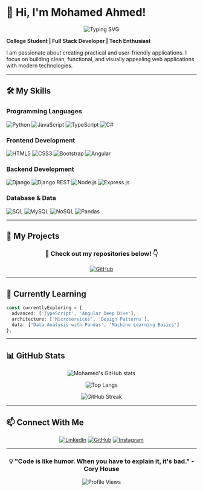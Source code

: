 # 👋 Hi, I'm Mohamed Ahmed!

<div align="center">
  
  ![Typing SVG](https://readme-typing-svg.herokuapp.com?font=Fira+Code&size=24&duration=3000&pause=1000&color=667EEA&center=true&vCenter=true&width=500&lines=Full+Stack+Developer;Tech+Enthusiast;Problem+Solver;Always+Learning+New+Things)
  
</div>

**College Student | Full Stack Developer | Tech Enthusiast**

I am passionate about creating practical and user-friendly applications. I focus on building clean, functional, and visually appealing web applications with modern technologies.

---

## 🛠️ My Skills

### Programming Languages
![Python](https://img.shields.io/badge/-Python-3776AB?logo=python&logoColor=white&style=for-the-badge)
![JavaScript](https://img.shields.io/badge/-JavaScript-F7DF1E?logo=javascript&logoColor=black&style=for-the-badge)
![TypeScript](https://img.shields.io/badge/-TypeScript-3178C6?logo=typescript&logoColor=white&style=for-the-badge)
![C#](https://img.shields.io/badge/-C%23-239120?logo=c-sharp&logoColor=white&style=for-the-badge)

### Frontend Development
![HTML5](https://img.shields.io/badge/-HTML5-E34F26?logo=html5&logoColor=white&style=for-the-badge)
![CSS3](https://img.shields.io/badge/-CSS3-1572B6?logo=css3&logoColor=white&style=for-the-badge)
![Bootstrap](https://img.shields.io/badge/-Bootstrap-563D7C?logo=bootstrap&logoColor=white&style=for-the-badge)
![Angular](https://img.shields.io/badge/-Angular-DD0031?logo=angular&logoColor=white&style=for-the-badge)

### Backend Development
![Django](https://img.shields.io/badge/-Django-092E20?logo=django&logoColor=white&style=for-the-badge)
![Django REST](https://img.shields.io/badge/-Django%20REST-092E20?logo=django&logoColor=white&style=for-the-badge)
![Node.js](https://img.shields.io/badge/-Node.js-339933?logo=node.js&logoColor=white&style=for-the-badge)
![Express.js](https://img.shields.io/badge/-Express.js-000000?logo=express&logoColor=white&style=for-the-badge)

### Database & Data
![SQL](https://img.shields.io/badge/-SQL-4479A1?logo=mysql&logoColor=white&style=for-the-badge)
![MySQL](https://img.shields.io/badge/-MySQL-4479A1?logo=mysql&logoColor=white&style=for-the-badge)
![NoSQL](https://img.shields.io/badge/-NoSQL-47A248?logo=mongodb&logoColor=white&style=for-the-badge)
![Pandas](https://img.shields.io/badge/-Pandas-150458?logo=pandas&logoColor=white&style=for-the-badge)

---

## 🌟 My Projects

<div align="center">
  
### 🚀 Check out my repositories below! 👇

[![GitHub](https://img.shields.io/badge/-Explore%20My%20Projects-181717?logo=github&logoColor=white&style=for-the-badge&logoWidth=30)](https://github.com/hazalkoom?tab=repositories)

</div>

---

## 🚀 Currently Learning

```typescript
const currentlyExploring = {
  advanced: ['TypeScript', 'Angular Deep Dive'],
  architecture: ['Microservices', 'Design Patterns'],
  data: ['Data Analysis with Pandas', 'Machine Learning Basics']
};
```

---

## 📊 GitHub Stats

<div align="center">
  
  ![Mohamed's GitHub stats](https://github-readme-stats.vercel.app/api?username=hazalkoom&show_icons=true&theme=radical)
  
  ![Top Langs](https://github-readme-stats.vercel.app/api/top-langs/?username=hazalkoom&layout=compact&theme=radical)
  
  ![GitHub Streak](https://github-readme-streak-stats.herokuapp.com/?user=hazalkoom&theme=radical)

</div>

---

## 📫 Connect With Me

<div align="center">
  
  [![LinkedIn](https://img.shields.io/badge/-LinkedIn-0A66C2?logo=linkedin&logoColor=white&style=for-the-badge)](https://www.linkedin.com/in/mohamed-ahmed-mahmoud-766912268/)
  [![GitHub](https://img.shields.io/badge/-GitHub-181717?logo=github&logoColor=white&style=for-the-badge)](https://github.com/hazalkoom/)
  [![Instagram](https://img.shields.io/badge/-Instagram-E4405F?logo=instagram&logoColor=white&style=for-the-badge)](https://www.instagram.com/mohawksq11/)

</div>

---

<div align="center">
  
  ### 💡 "Code is like humor. When you have to explain it, it's bad." - Cory House
  
  ![Profile Views](https://komarev.com/ghpvc/?username=hazalkoom&color=blueviolet&style=flat-square)
  
</div>
